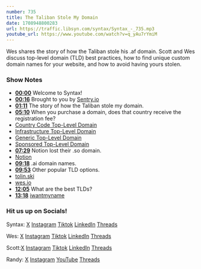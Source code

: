```yaml
---
number: 735
title: The Taliban Stole My Domain
date: 1708948800283
url: https://traffic.libsyn.com/syntax/Syntax_-_735.mp3
youtube_url: https://www.youtube.com/watch?v=q_yAu7rYmiM
---
```


Wes shares the story of how the Taliban stole his .af domain. Scott and Wes discuss top-level domain (TLD) best practices, how to find unique custom domain names for your website, and how to avoid having yours stolen.

### Show Notes

* **[00:00](#t=00:00)** Welcome to Syntax!
* **[00:16](#t=00:16)** Brought to you by [Sentry.io](www.sentry.io)
* **[01:11](#t=01:11)** The story of how the Taliban stole my domain.
* **[05:10](#t=05:10)** When you purchase a domain, does that country receive the registration fee?
* [Country Code Top-Level Domain](https://en.wikipedia.org/wiki/Country_code_top-level_domain)
* [Infrastructure Top-Level Domain](https://en.wikipedia.org/wiki/.arpa)
* [Generic Top-Level Domain](https://en.wikipedia.org/wiki/Generic_top-level_domain)
* [Sponsored Top-Level Domain](https://en.wikipedia.org/wiki/Sponsored_top-level_domain)
* **[07:29](#t=07:29)** Notion lost their .so domain.
* [Notion](www.notion.so)
* **[09:18](#t=09:18)** .ai domain names.
* **[09:53](#t=09:53)** Other popular TLD options.
* [tolin.ski](https://tolin.ski/)
* [wes.io](https://wesbos.com/)
* **[12:05](#t=12:05)** What are the best TLDs?
* **[13:18](#t=13:18)** [iwantmyname](www.iwantmyname.com)

### Hit us up on Socials!

Syntax: [X](https://twitter.com/syntaxfm) [Instagram](https://www.instagram.com/syntax_fm/) [Tiktok](https://www.tiktok.com/@syntaxfm) [LinkedIn](https://www.linkedin.com/company/96077407/admin/feed/posts/) [Threads](https://www.threads.net/@syntax_fm)

Wes: [X](https://twitter.com/wesbos) [Instagram](https://www.instagram.com/wesbos/) [Tiktok](https://www.tiktok.com/@wesbos) [LinkedIn](https://www.linkedin.com/in/wesbos/) [Threads](https://www.threads.net/@wesbos)

Scott:[X](https://twitter.com/stolinski) [Instagram](https://www.instagram.com/stolinski/) [Tiktok](https://www.tiktok.com/@stolinski) [LinkedIn](https://www.linkedin.com/in/stolinski/) [Threads](https://www.threads.net/@stolinski)

Randy: [X](https://twitter.com/randyrektor) [Instagram](https://www.instagram.com/randyrektor/) [YouTube](https://www.youtube.com/@randyrektor) [Threads](https://www.threads.net/@randyrektor)
